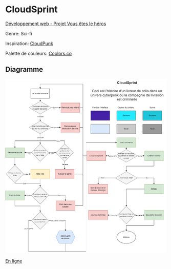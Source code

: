 # CloudSprint

[Développement web - Projet Vous êtes le héros](https://smnarnold.com/projets/vous-etes-le-heros)

Genre: Sci-fi

Inspiration: [CloudPunk](https://store.steampowered.com/app/746850/Cloudpunk/)

Palette de couleurs: [Coolors.co](https://coolors.co/palette/ffbe0b-fb5607-ff006e-8338ec-3a86ff)

## Diagramme

<img src="Assets/guay_justin_Synopsis.png" style="width:1000px;"></img>

[En ligne](https://theredstone15.github.io/vous-etes-le-heros-CloudSprint-/)
